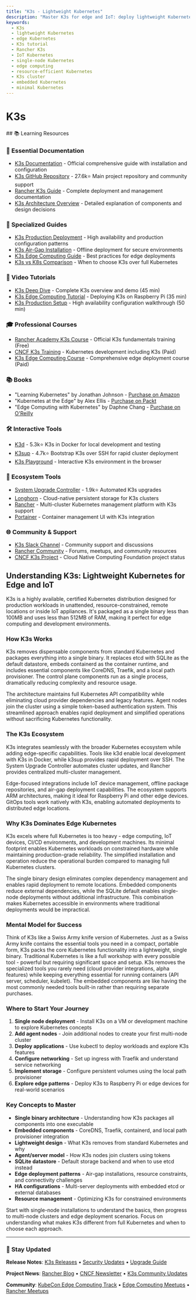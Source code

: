 ```yaml
---
title: "K3s - Lightweight Kubernetes"
description: "Master K3s for edge and IoT: deploy lightweight Kubernetes clusters, learn resource optimization, single-binary installation, and production-ready edge computing."
keywords:
  - K3s
  - lightweight Kubernetes
  - edge Kubernetes
  - K3s tutorial
  - Rancher K3s
  - IoT Kubernetes
  - single-node Kubernetes
  - edge computing
  - resource-efficient Kubernetes
  - K3s cluster
  - embedded Kubernetes
  - minimal Kubernetes
---
```


# K3s

<GitHubButtons />
## 📚 Learning Resources

### 📖 Essential Documentation
- [K3s Documentation](https://docs.k3s.io/) - Official comprehensive guide with installation and configuration
- [K3s GitHub Repository](https://github.com/k3s-io/k3s) - 27.6k⭐ Main project repository and community support
- [Rancher K3s Guide](https://rancher.com/docs/k3s/latest/en/) - Complete deployment and management documentation
- [K3s Architecture Overview](https://docs.k3s.io/architecture) - Detailed explanation of components and design decisions

### 📝 Specialized Guides
- [K3s Production Deployment](https://docs.k3s.io/installation/ha) - High availability and production configuration patterns
- [K3s Air-Gap Installation](https://docs.k3s.io/installation/airgap) - Offline deployment for secure environments
- [K3s Edge Computing Guide](https://www.cncf.io/blog/2019/07/05/how-to-deploy-k3s-on-edge-devices/) - Best practices for edge deployments
- [K3s vs K8s Comparison](https://www.rancher.com/blog/2019/2019-02-26-comparing-k8s-distros/) - When to choose K3s over full Kubernetes

### 🎥 Video Tutorials
- [K3s Deep Dive](https://www.youtube.com/watch?v=hMr3prm9gDM) - Complete K3s overview and demo (45 min)
- [K3s Edge Computing Tutorial](https://www.youtube.com/watch?v=2LNxGVS81mE) - Deploying K3s on Raspberry Pi (35 min)
- [K3s Production Setup](https://www.youtube.com/watch?v=UoOcLXfa8EU) - High availability configuration walkthrough (50 min)

### 🎓 Professional Courses
- [Rancher Academy K3s Course](https://academy.rancher.com/courses/k3s-101) - Official K3s fundamentals training (Free)
- [CNCF K3s Training](https://training.linuxfoundation.org/training/kubernetes-for-developers/) - Kubernetes development including K3s (Paid)
- [K3s Edge Computing Course](https://www.udemy.com/course/kubernetes-edge-computing-with-k3s/) - Comprehensive edge deployment course (Paid)

### 📚 Books
- "Learning Kubernetes" by Jonathan Johnson - [Purchase on Amazon](https://www.amazon.com/dp/1492081043)
- "Kubernetes at the Edge" by Alex Ellis - [Purchase on Packt](https://www.packtpub.com/product/kubernetes-at-the-edge/9781801078474)
- "Edge Computing with Kubernetes" by Daphne Chang - [Purchase on O'Reilly](https://www.oreilly.com/library/view/edge-computing-with/9781492087250/)

### 🛠️ Interactive Tools
- [K3d](https://k3d.io/) - 5.3k⭐ K3s in Docker for local development and testing
- [K3sup](https://github.com/alexellis/k3sup) - 4.7k⭐ Bootstrap K3s over SSH for rapid cluster deployment
- [K3s Playground](https://killercoda.com/playgrounds/scenario/kubernetes) - Interactive K3s environment in the browser

### 🚀 Ecosystem Tools
- [System Upgrade Controller](https://github.com/rancher/system-upgrade-controller) - 1.9k⭐ Automated K3s upgrades
- [Longhorn](https://longhorn.io/) - Cloud-native persistent storage for K3s clusters
- [Rancher](https://rancher.com/) - Multi-cluster Kubernetes management platform with K3s support
- [Portainer](https://www.portainer.io/) - Container management UI with K3s integration

### 🌐 Community & Support
- [K3s Slack Channel](https://rancher-users.slack.com/) - Community support and discussions
- [Rancher Community](https://rancher.com/community/) - Forums, meetups, and community resources
- [CNCF K3s Project](https://landscape.cncf.io/card-mode?category=certified-kubernetes-distribution&grouping=category) - Cloud Native Computing Foundation project status

## Understanding K3s: Lightweight Kubernetes for Edge and IoT

K3s is a highly available, certified Kubernetes distribution designed for production workloads in unattended, resource-constrained, remote locations or inside IoT appliances. It's packaged as a single binary less than 100MB and uses less than 512MB of RAM, making it perfect for edge computing and development environments.

### How K3s Works
K3s removes dispensable components from standard Kubernetes and packages everything into a single binary. It replaces etcd with SQLite as the default datastore, embeds containerd as the container runtime, and includes essential components like CoreDNS, Traefik, and a local path provisioner. The control plane components run as a single process, dramatically reducing complexity and resource usage.

The architecture maintains full Kubernetes API compatibility while eliminating cloud provider dependencies and legacy features. Agent nodes join the cluster using a simple token-based authentication system. This streamlined approach enables rapid deployment and simplified operations without sacrificing Kubernetes functionality.

### The K3s Ecosystem
K3s integrates seamlessly with the broader Kubernetes ecosystem while adding edge-specific capabilities. Tools like k3d enable local development with K3s in Docker, while k3sup provides rapid deployment over SSH. The System Upgrade Controller automates cluster updates, and Rancher provides centralized multi-cluster management.

Edge-focused integrations include IoT device management, offline package repositories, and air-gap deployment capabilities. The ecosystem supports ARM architectures, making it ideal for Raspberry Pi and other edge devices. GitOps tools work natively with K3s, enabling automated deployments to distributed edge locations.

### Why K3s Dominates Edge Kubernetes
K3s excels where full Kubernetes is too heavy - edge computing, IoT devices, CI/CD environments, and development machines. Its minimal footprint enables Kubernetes workloads on constrained hardware while maintaining production-grade reliability. The simplified installation and operation reduce the operational burden compared to managing full Kubernetes clusters.

The single binary design eliminates complex dependency management and enables rapid deployment to remote locations. Embedded components reduce external dependencies, while the SQLite default enables single-node deployments without additional infrastructure. This combination makes Kubernetes accessible in environments where traditional deployments would be impractical.

### Mental Model for Success
Think of K3s like a Swiss Army knife version of Kubernetes. Just as a Swiss Army knife contains the essential tools you need in a compact, portable form, K3s packs the core Kubernetes functionality into a lightweight, single binary. Traditional Kubernetes is like a full workshop with every possible tool - powerful but requiring significant space and setup. K3s removes the specialized tools you rarely need (cloud provider integrations, alpha features) while keeping everything essential for running containers (API server, scheduler, kubelet). The embedded components are like having the most commonly needed tools built-in rather than requiring separate purchases.

### Where to Start Your Journey
1. **Single node deployment** - Install K3s on a VM or development machine to explore Kubernetes concepts
2. **Add agent nodes** - Join additional nodes to create your first multi-node cluster
3. **Deploy applications** - Use kubectl to deploy workloads and explore K3s features
4. **Configure networking** - Set up ingress with Traefik and understand service networking
5. **Implement storage** - Configure persistent volumes using the local path provisioner
6. **Explore edge patterns** - Deploy K3s to Raspberry Pi or edge devices for real-world scenarios

### Key Concepts to Master
- **Single binary architecture** - Understanding how K3s packages all components into one executable
- **Embedded components** - CoreDNS, Traefik, containerd, and local path provisioner integration
- **Lightweight design** - What K3s removes from standard Kubernetes and why
- **Agent/server model** - How K3s nodes join clusters using tokens
- **SQLite datastore** - Default storage backend and when to use etcd instead
- **Edge deployment patterns** - Air-gap installations, resource constraints, and connectivity challenges
- **HA configurations** - Multi-server deployments with embedded etcd or external databases
- **Resource management** - Optimizing K3s for constrained environments

Start with single-node installations to understand the basics, then progress to multi-node clusters and edge deployment scenarios. Focus on understanding what makes K3s different from full Kubernetes and when to choose each approach.

---

### 📡 Stay Updated

**Release Notes**: [K3s Releases](https://github.com/k3s-io/k3s/releases) • [Security Updates](https://github.com/k3s-io/k3s/security/advisories) • [Upgrade Guide](https://docs.k3s.io/upgrades)

**Project News**: [Rancher Blog](https://rancher.com/blog/) • [CNCF Newsletter](https://www.cncf.io/newsroom/newsletter/) • [K3s Community Updates](https://rancher-users.slack.com/)

**Community**: [KubeCon Edge Computing Track](https://www.cncf.io/kubecon-cloudnativecon-events/) • [Edge Computing Meetups](https://www.meetup.com/topics/edge-computing/) • [Rancher Meetups](https://www.meetup.com/pro/rancher/)